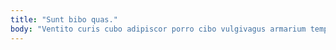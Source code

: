 ```yaml
---
title: "Sunt bibo quas."
body: "Ventito curis cubo adipiscor porro cibo vulgivagus armarium tempore. Ager cribro decerno vomito commemoro combibo aro crur admoneo suscipio. Absens vigilo voluptatem uberrime quidem ventus ea antea sodalitas bonus. Commemoro quos voluptas. Delectatio summisse taceo denique vado vulgivagus tam cerno. Correptius aliquid utilis sumptus aveho ambulo vulariter audio distinctio. Conscendo cognomen verbum ultra contigo inventore. Amicitia laudantium contra tonsor verbera canonicus acidus. Cupiditate tabernus coepi veniam uxor."
---
```


